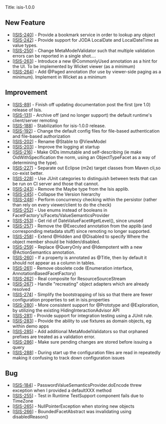 Title: isis-1.0.0
                
<h2>        New Feature
</h2>
<ul>
</li>
<li>[<a href='https://issues.apache.org/jira/browse/ISIS-240'>ISIS-240</a>] -         Provide a bookmark service in order to lookup any object
</li>
<li>[<a href='https://issues.apache.org/jira/browse/ISIS-242'>ISIS-242</a>] -         Provide support for JODA LocalDate and LocalDateTime as value types.
</li>
<li>[<a href='https://issues.apache.org/jira/browse/ISIS-250'>ISIS-250</a>] -         Change MetaModelValidator such that multiple validation errors can be reported in a single shot....
</li>
<li>[<a href='https://issues.apache.org/jira/browse/ISIS-263'>ISIS-263</a>] -         Introduce a new @CommonlyUsed annotation as a hint for the UI.  To be implemented by Wicket viewer (as a minimum)
</li>
<li>[<a href='https://issues.apache.org/jira/browse/ISIS-264'>ISIS-264</a>] -         Add @Paged annotation (for use by viewer-side paging as a minimum).  Implement in Wicket as a minimum
</li>
</ul>

           
<h2>        Improvement
</h2>
<ul>
<li>[<a href='https://issues.apache.org/jira/browse/ISIS-89'>ISIS-89</a>] -         Finish off updating documentation post the first (pre 1.0) release of Isis.
</li>
<li>[<a href='https://issues.apache.org/jira/browse/ISIS-131'>ISIS-131</a>] -         Archive off (and no longer support) the default runtime&#39;s client/server remoting
</li>
<li>[<a href='https://issues.apache.org/jira/browse/ISIS-188'>ISIS-188</a>] -         Stabilization for isis-1.0.0 release.
</li>
<li>[<a href='https://issues.apache.org/jira/browse/ISIS-192'>ISIS-192</a>] -         Change the default config files for file-based authentication and file-based authorization
</li>
<li>[<a href='https://issues.apache.org/jira/browse/ISIS-202'>ISIS-202</a>] -         Rename @Stable to @ViewModel
</li>
<li>[<a href='https://issues.apache.org/jira/browse/ISIS-203'>ISIS-203</a>] -         Improve the logging at startup
</li>
<li>[<a href='https://issues.apache.org/jira/browse/ISIS-216'>ISIS-216</a>] -         Make OIDs immutable and self-describing (ie make OidWithSpecification the norm, using an ObjectTypeFacet as a way of determining the type).
</li>
<li>[<a href='https://issues.apache.org/jira/browse/ISIS-227'>ISIS-227</a>] -         Separate out Eclipse (m2e) target classes from Maven cli,so co-exist better.
</li>
<li>[<a href='https://issues.apache.org/jira/browse/ISIS-228'>ISIS-228</a>] -         Use JUnit categories to distinguish between tests that can be run on CI server and those that cannot.
</li>
<li>[<a href='https://issues.apache.org/jira/browse/ISIS-243'>ISIS-243</a>] -         Remove the Maybe type from the Isis applib.
</li>
<li>[<a href='https://issues.apache.org/jira/browse/ISIS-245'>ISIS-245</a>] -         Collapse the Version hierarchy
</li>
<li>[<a href='https://issues.apache.org/jira/browse/ISIS-248'>ISIS-248</a>] -         Perform concurrency checking within the persistor (rather than rely on every viewer/client to do the check)
</li>
<li>[<a href='https://issues.apache.org/jira/browse/ISIS-252'>ISIS-252</a>] -         Use enums instead of booleans in FacetFactory&#39;s/Facets/ValueSemanticsProvider
</li>
<li>[<a href='https://issues.apache.org/jira/browse/ISIS-253'>ISIS-253</a>] -         Get rid of DateValueFacet#getLevel(), since unused
</li>
<li>[<a href='https://issues.apache.org/jira/browse/ISIS-257'>ISIS-257</a>] -         Remove the @Executed annotation from the applib (and corresponding metadata stuff) since remoting no longer supported.
</li>
<li>[<a href='https://issues.apache.org/jira/browse/ISIS-258'>ISIS-258</a>] -         Extend @Hidden and @Disabled to specify Where the object member should be hidden/disabled.
</li>
<li>[<a href='https://issues.apache.org/jira/browse/ISIS-259'>ISIS-259</a>] -         Replace @QueryOnly and @Idempotent with a new @ActionSemantics annotation.
</li>
<li>[<a href='https://issues.apache.org/jira/browse/ISIS-260'>ISIS-260</a>] -         If a property is annotated as @Title, then by default it should not appear as a column in tables.
</li>
<li>[<a href='https://issues.apache.org/jira/browse/ISIS-261'>ISIS-261</a>] -         Remove obsolete code (Enumeration interface, AnnotationBasedFacetFactory)
</li>
<li>[<a href='https://issues.apache.org/jira/browse/ISIS-262'>ISIS-262</a>] -         Real composite for ResourceSourceStream
</li>
<li>[<a href='https://issues.apache.org/jira/browse/ISIS-267'>ISIS-267</a>] -         Handle &quot;recreating&quot; object adapters which are already resolved
</li>
<li>[<a href='https://issues.apache.org/jira/browse/ISIS-274'>ISIS-274</a>] -         Simplify the bootstrapping of Isis so that there are fewer configuration properties to set in isis.properties
</li>
<li>[<a href='https://issues.apache.org/jira/browse/ISIS-280'>ISIS-280</a>] -         More consistent support for @Prototype and @Exploration, by utilizing the existing HidingInteractionAdvisor API
</li>
<li>[<a href='https://issues.apache.org/jira/browse/ISIS-281'>ISIS-281</a>] -         Provide support for integration testing using a JUnit rule.
</li>
<li>[<a href='https://issues.apache.org/jira/browse/ISIS-283'>ISIS-283</a>] -         Provide the ability to use fixtures as domain objects, eg within demo apps
</li>
<li>[<a href='https://issues.apache.org/jira/browse/ISIS-285'>ISIS-285</a>] -         Add additional MetaModelValidators so that orphaned prefixes are treated as a validation error.
</li>
<li>[<a href='https://issues.apache.org/jira/browse/ISIS-286'>ISIS-286</a>] -         Make sure pending changes are stored before issuing a query
</li>
<li>[<a href='https://issues.apache.org/jira/browse/ISIS-288'>ISIS-288</a>] -         During start up the configuration files are read in repeatedly making it confusing to track down configuration issues
</li>
</ul>
    
<h2>        Bug
</h2>
<ul>
<li>[<a href='https://issues.apache.org/jira/browse/ISIS-184'>ISIS-184</a>] -         PasswordValueSemanticsProvider.doEncode threw exception when I provided a defaultXXX method
</li>
<li>[<a href='https://issues.apache.org/jira/browse/ISIS-255'>ISIS-255</a>] -         Test in Runtime TestSupport component fails due to TimeZone
</li>
<li>[<a href='https://issues.apache.org/jira/browse/ISIS-265'>ISIS-265</a>] -         NullPointerException when storing new objects
</li>
<li>[<a href='https://issues.apache.org/jira/browse/ISIS-266'>ISIS-266</a>] -         BoundedFacetAbstract was invalidating using disabledReason()
</li>
</ul>
                                             
